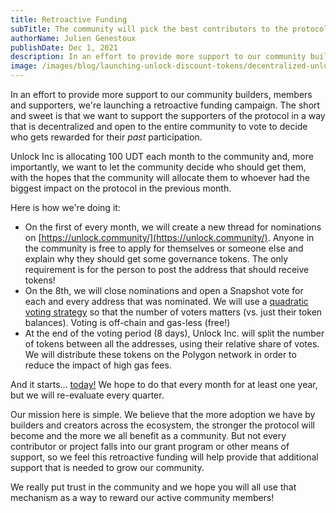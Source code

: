 ```yaml
---
title: Retroactive Funding
subTitle: The community will pick the best contributors to the protocol every month!
authorName: Julien Genestoux
publishDate: Dec 1, 2021
description: In an effort to provide more support to our community builders, members and supporters, we're launching a retroactive funding campaign.
image: /images/blog/launching-unlock-discount-tokens/decentralized-unlock.jpg
---
```


In an effort to provide more support to our community builders, members and supporters, we're launching a retroactive funding campaign. The short and sweet is that we want to support the supporters of the protocol in a way that is decentralized and open to the entire community to vote to decide who gets rewarded for their *past* participation.

Unlock Inc is allocating 100 UDT each month to the community and, more importantly, we want to let the community decide who should get them, with the hopes that the community will allocate them to whoever had the biggest impact on the protocol in the previous month.

Here is how we're doing it:

- On the first of every month, we will create a new thread for nominations on [https://unlock.community/](https://unlock.community/). Anyone in the community is free to apply for themselves or someone else and explain why they should get some governance tokens. The only requirement is for the person to post the address that should receive tokens!
- On the 8th, we will close nominations and open a Snapshot vote for each and every address that was nominated. We will use a [quadratic voting strategy](https://docs.snapshot.org/proposals/voting-types#quadratic-voting) so that the number of voters matters (vs. just their token balances). Voting is off-chain and gas-less (free!)
- At the end of the voting period (8 days), Unlock Inc. will split the number of tokens between all the addresses, using their relative share of votes. We will distribute these tokens on the Polygon network in order to reduce the impact of high gas fees.

And it starts... [today!](https://unlock.community/t/retroactive-funding-november-2021/199) We hope to do that every month for at least one year, but we will re-evaluate every quarter.

Our mission here is simple. We believe that the more adoption we have by builders and creators across the ecosystem, the stronger the protocol will become and the more we all benefit as a community. But not every contributor or project falls into our grant program or other means of support, so we feel this retroactive funding will help provide that additional support that is needed to grow our community.

We really put trust in the community and we hope you will all use that mechanism as a way to reward our active community members!